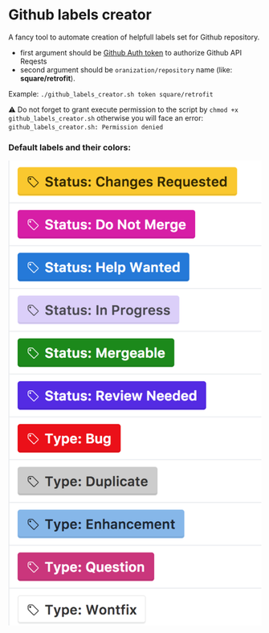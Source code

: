 # Github labels creator
A fancy tool to automate creation of helpfull  labels set for Github repository.

- first argument should be [Github Auth token](https://help.github.com/articles/creating-a-personal-access-token-for-the-command-line/) to authorize Github API Reqests
- second argument should be `oranization/repository` name (like: __square/retrofit__).

Example: `./github_labels_creator.sh token square/retrofit`

:warning: Do not forget to grant execute permission to the script by `chmod +x github_labels_creator.sh` otherwise you will face an error: 
`github_labels_creator.sh: Permission denied`


### Default labels and their colors:
![Default labels](https://raw.githubusercontent.com/amatkivskiy/github-labels-creator/master/default_labels.png)
